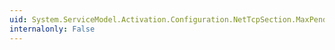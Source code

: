 ```yaml
---
uid: System.ServiceModel.Activation.Configuration.NetTcpSection.MaxPendingConnections
internalonly: False
---
```

